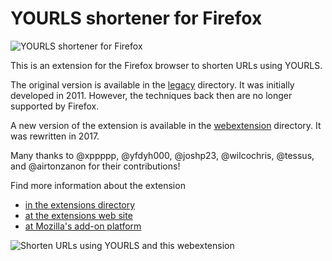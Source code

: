 # YOURLS shortener for Firefox

![YOURLS shortener for Firefox](https://binfalse.de/assets/media/pics/2017/yourls-firefox/yourls.svg)

This is an extension for the Firefox browser to shorten URLs using YOURLS.

The original version is available in the [legacy](legacy/) directory. It was initially developed in 2011. However, the techniques back then are no longer supported by Firefox.

A new version of the extension is available in the [webextension](webextension/) directory.
It was rewritten in 2017.

Many thanks to @xppppp, @yfdyh000, @joshp23, @wilcochris, @tessus, and @airtonzanon for their contributions!

Find more information about the extension

* [in the extensions directory](webextension/)
* [at the extensions web site](https://binfalse.de/software/browser-extensions/yourls-firefox-webextension/)
* [at Mozilla's add-on platform](https://addons.mozilla.org/en-US/firefox/addon/yourls-shortener/)

![Shorten URLs using YOURLS and this webextension](https://binfalse.de/assets/media/pics/2017/yourls-firefox/popup.png)

